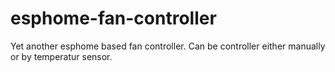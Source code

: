 # esphome-fan-controller
Yet another esphome based fan controller. Can be controller either manually or by temperatur sensor.
